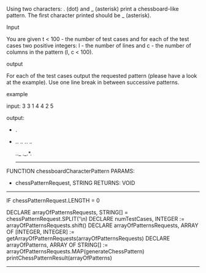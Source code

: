 Using two characters: . (dot) and _ (asterisk) print a chessboard-like
pattern. The first character printed should be _ (asterisk).

Input

You are given t < 100 - the number of test cases and for each of the
test cases two positive integers: l - the number of lines and c - the
number of columns in the pattern (l, c < 100).

output

For each of the test cases output the requested pattern (please have a
look at the example). Use one line break in between successive patterns.

example

input:
3
3 1
4 4
2 5

output:

- .
- _._.
  ._._
  _._.
  ._._

  _._._
  ._.\*.

  ***

FUNCTION chessboardCharacterPattern
PARAMS:

- chessPatternRequest, STRING
  RETURNS: VOID

---

IF chessPatternRequest.LENGTH = 0

DECLARE arrayOfPatternsRequests, STRING[] = chessPatternRequest.SPLIT('\n\)
DECLARE numTestCases, INTEGER := arrayOfPatternsRequests.shift()
DECLARE arrayOfPatternsRequests, ARRAY OF [INTEGER, INTEGER] := getArrayOfPatternRequests(arrayOfPatternsRequests)
DECLARE arrayOfPatterns, ARRAY OF STRING[] := arrayOfPatternsRequests.MAP(generateChessPattern)
printChessPatternResult(arrayOfPatterns)

---
